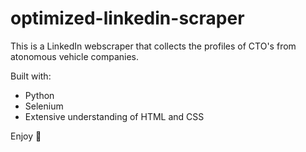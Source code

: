 # optimized-linkedin-scraper

This is a LinkedIn webscraper that collects the profiles of CTO's from atonomous vehicle companies.

Built with:
  - Python
  - Selenium
  - Extensive understanding of HTML and CSS

Enjoy 💯

